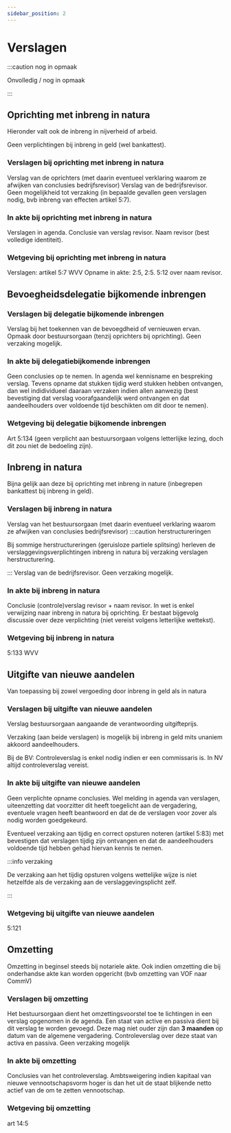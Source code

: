 ```yaml
---
sidebar_position: 2
---
```


# Verslagen

:::caution nog in opmaak

Onvolledig / nog in opmaak

:::

## Oprichting met inbreng in natura

Hieronder valt ook de inbreng in nijverheid of arbeid. 

Geen verplichtingen bij inbreng in geld (wel bankattest).

### Verslagen bij oprichting met inbreng in natura

Verslag van de oprichters (met daarin eventueel verklaring waarom ze afwijken van conclusies bedrijfsrevisor)
Verslag van de bedrijfsrevisor.
Geen mogelijkheid tot verzaking (in bepaalde gevallen geen verslagen nodig, bvb inbreng van effecten artikel 5:7).

### In akte bij oprichting met inbreng in natura

Verslagen in agenda. 
Conclusie van verslag revisor. Naam revisor (best volledige identiteit).

### Wetgeving bij oprichting met inbreng in natura

Verslagen: artikel 5:7 WVV
Opname in akte: 2:5, 2:5. 5:12 over naam revisor. 

## Bevoegheidsdelegatie bijkomende inbrengen

### Verslagen bij delegatie bijkomende inbrengen

Verslag bij het toekennen van de bevoegdheid of vernieuwen ervan. Opmaak door bestuursorgaan (tenzij oprichters bij oprichting).
Geen verzaking mogelijk.

### In akte bij delegatiebijkomende inbrengen

Geen conclusies op te nemen. In agenda wel kennisname en bespreking verslag. Tevens opname dat stukken tijdig werd stukken hebben ontvangen, dan wel indidividueel daaraan verzaken indien allen aanwezig (best bevestiging dat verslag voorafgaandelijk werd ontvangen en dat aandeelhouders over voldoende tijd beschikten om dit door te nemen). 

### Wetgeving bij delegatie bijkomende inbrengen

Art 5:134 (geen verplicht aan bestuursorgaan volgens letterlijke lezing, doch dit zou niet de bedoeling zijn).

## Inbreng in natura

Bijna gelijk aan deze bij oprichting met inbreng in nature (inbegrepen bankattest bij inbreng in geld).

### Verslagen bij inbreng in natura

Verslag van het bestuursorgaan (met daarin eventueel verklaring waarom ze afwijken van conclusies bedrijfsrevisor)
:::caution herstructureringen

Bij sommige herstructureringen (geruisloze partiele splitsing) herleven de verslaggevingsverplichtingen inbreng in natura bij verzaking verslagen herstructurering.

:::
Verslag van de bedrijfsrevisor.
Geen verzaking mogelijk.

### In akte bij inbreng in natura

Conclusie (controle)verslag revisor + naam revisor. In wet is enkel verwijzing naar inbreng in natura bij oprichting. Er bestaat bijgevolg discussie over deze verplichting (niet vereist volgens letterlijke wettekst). 

### Wetgeving bij inbreng in natura
5:133 WVV

## Uitgifte van nieuwe aandelen

Van toepassing bij zowel vergoeding door inbreng in geld als in natura

### Verslagen bij uitgifte van nieuwe aandelen

Verslag bestuursorgaan aangaande de verantwoording uitgifteprijs.

Verzaking (aan beide verslagen) is mogelijk bij inbreng in geld mits unaniem akkoord aandeelhouders.

Bij de BV: Controleverslag is enkel nodig indien er een commissaris is. In NV altijd controleverslag vereist.

### In akte bij uitgifte van nieuwe aandelen

Geen verplichte opname conclusies. 
Wel melding in agenda van verslagen, uiteenzetting dat voorzitter dit heeft toegelicht aan de vergadering, eventuele vragen heeft beantwoord en dat de de verslagen voor zover als nodig worden goedgekeurd.

Eventueel verzaking aan tijdig en correct opsturen noteren (artikel 5:83) met bevestigen dat verslagen tijdig zijn ontvangen en dat de aandeelhouders voldoende tijd hebben gehad hiervan kennis te nemen.

:::info verzaking

De verzaking aan het tijdig opsturen volgens wettelijke wijze is niet hetzelfde als de verzaking aan de verslaggevingsplicht zelf.

:::

### Wetgeving bij uitgifte van nieuwe aandelen
5:121

## Omzetting

Omzetting in beginsel steeds bij notariele akte. Ook indien omzetting die bij onderhandse akte kan worden opgericht (bvb omzetting van VOF naar CommV)

### Verslagen bij omzetting

Het bestuursorgaan dient het omzettingsvoorstel toe te lichtingen in een verslag opgenomen in de agenda. 
Een staat van active en passiva dient bij dit verslag te worden gevoegd. Deze mag niet ouder zijn dan **3 maanden** op datum van de algemene vergadering.
Controleverslag over deze staat van activa en passiva.
Geen verzaking mogelijk

### In akte bij omzetting

Conclusies van het controleverslag. 
Ambtsweigering indien kapitaal van nieuwe vennootschapsvorm hoger is dan het uit de staat blijkende netto actief van de om te zetten vennootschap.

### Wetgeving bij omzetting
art 14:5